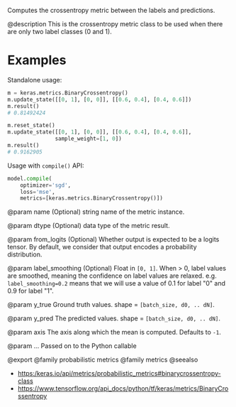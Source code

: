 Computes the crossentropy metric between the labels and predictions.

@description
This is the crossentropy metric class to be used when there are only two
label classes (0 and 1).

# Examples
Standalone usage:

```python
m = keras.metrics.BinaryCrossentropy()
m.update_state([[0, 1], [0, 0]], [[0.6, 0.4], [0.4, 0.6]])
m.result()
# 0.81492424
```

```python
m.reset_state()
m.update_state([[0, 1], [0, 0]], [[0.6, 0.4], [0.4, 0.6]],
               sample_weight=[1, 0])
m.result()
# 0.9162905
```

Usage with `compile()` API:

```python
model.compile(
    optimizer='sgd',
    loss='mse',
    metrics=[keras.metrics.BinaryCrossentropy()])
```

@param name
(Optional) string name of the metric instance.

@param dtype
(Optional) data type of the metric result.

@param from_logits
(Optional) Whether output is expected
to be a logits tensor. By default, we consider
that output encodes a probability distribution.

@param label_smoothing
(Optional) Float in `[0, 1]`.
When > 0, label values are smoothed,
meaning the confidence on label values are relaxed.
e.g. `label_smoothing=0.2` means that we will use
a value of 0.1 for label "0" and 0.9 for label "1".

@param y_true
Ground truth values. shape = `[batch_size, d0, .. dN]`.

@param y_pred
The predicted values. shape = `[batch_size, d0, .. dN]`.

@param axis
The axis along which the mean is computed. Defaults to `-1`.

@param ...
Passed on to the Python callable

@export
@family probabilistic metrics
@family metrics
@seealso
+ <https:/keras.io/api/metrics/probabilistic_metrics#binarycrossentropy-class>
+ <https://www.tensorflow.org/api_docs/python/tf/keras/metrics/BinaryCrossentropy>
